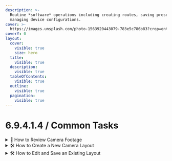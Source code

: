 ```yaml
---
description: >-
  Routine *software* operations including creating routes, saving presets, and
  managing device configurations.
cover: >-
  https://images.unsplash.com/photo-1563920443079-783e5c786b83?crop=entropy&cs=srgb&fm=jpg&ixid=M3wxOTcwMjR8MHwxfHNlYXJjaHw0fHxjY3R2fGVufDB8fHx8MTc0Njc2NTE2MHww&ixlib=rb-4.1.0&q=85
coverY: 0
layout:
  cover:
    visible: true
    size: hero
  title:
    visible: true
  description:
    visible: true
  tableOfContents:
    visible: true
  outline:
    visible: true
  pagination:
    visible: true
---
```


# 6.9.4.1.4 / Common Tasks

<details>

<summary>🎥 How to Review Camera Footage</summary>

***

#### ✅ Step 1: Choose the Camera

* Double-click on the camera feed you want to review.
* This will make it go full screen.

***

#### ✅ Step 2: Show the Timeline

* Move your mouse to the bottom of the screen.
* You’ll see a small arrow appear — hover your mouse over it.
* Click the little pin icon to keep the Timeline (the bar with green and colored sections) always visible.

***

#### ✅ Step 3: Zoom In on the Timeline

* Find the green bar at the bottom — this shows recorded footage.
* Hover your mouse over the part of the timeline you want to check.
* Scroll up with your mouse to zoom in (for a closer look at minutes or seconds).
* Scroll down to zoom out.\


📝 Tip: The zoom will focus around where your mouse is on the timeline, so place it near the time you want to look at.

***

#### ✅ Step 4: Jump to the Time You Want

* Left-click on the green timeline bar where you want the video to start.
* The footage will instantly jump to that time.

***

#### ✅ Step 5: Play the Footage

* Use the buttons in the bottom-left corner to:

- ⏪ Rewind
- ⏸ Pause
- ▶️ Play / Fast Forward

***

#### ✅ Step 6: Return to Live View

* When you're finished reviewing:

- Click the “Live” button in the bottom-right corner to return to the live camera feed.

***

#### ✅ Step 7: Exit Full Screen

* To go back to the regular view:
* Just double-click anywhere on the camera feed again.

</details>

<details>

<summary>🛠️ How to Create a New Camera Layout </summary>

***

#### ✅ Step 1: Log In With the Right Account

* Make sure you are logged into tech@akm.live (this account has layout permissions).
* If you're not sure how to log in, refer to the login guide or ask a supervisor.

***

#### ✅ Step 2: Start a New Layout

* At the top of the screen, click the ➕ plus (+) button.
* This will open a blank layout tab called “New Layout 1”.

***

#### ✅ Step 3: Open the Side Menu

* On the left-hand side, you’ll see a small arrow.
* Click it to pin the side menu open so it stays visible.

***

#### ✅ Step 4: Open the Server List

* In the side menu, you’ll see three sections:

- Servers
- Layouts
- Web Pages

* Click the arrow next to Servers to expand it.

***

#### ✅ Step 5: Find the Cameras

* You’ll see two servers listed:

- Server Bluey NX Witness
- Server Bluey NX Witness 2

* Click the arrow next to each server to see the list of available camera feeds.

***

#### ✅ Step 6: Build Your Layout

* Click and drag the cameras you want from the list into your blank layout.
* Arrange the feeds however you like by dragging and resizing them.

***

#### ✅ Step 7: Save Your Layout

* Move your mouse to the top of the screen and right-click the tab that says “New Layout 1”.
* Select “Save Layout As…” from the menu.
* A pop-up will appear — type in a name for your layout (e.g., “Front Carpark + Loading Dock”).
* Click Save.

***

#### ✅ Step 8: Access Your Layout Later

* Back in the side menu, click the arrow next to Layouts.
* You’ll now see your new layout saved and ready to use.

</details>

<details>

<summary>🛠️ How to Edit and Save an Existing Layout</summary>

***

#### ✅ Step 1: Log In With the Correct Account

* Make sure you're logged into the tech@akm.live account.\
  This account has the permissions needed to edit and save layouts.
* If you're unsure how to log in, check the login guide or ask a supervisor.

***

#### ✅ Step 2: Open the Layout You Want to Edit

* On the left-hand side, open the Layouts section in the side menu.
* Click the arrow next to Layouts to see the saved layouts.
* Double-click on the layout you want to edit — it will open in a new tab.

***

#### ✅ Step 3: Add or Remove Camera Feeds

* To add new cameras:

- Expand the Servers section in the side menu.
- Find the cameras you want and drag them into the layout.

* To remove cameras:

- Hover your mouse over the camera feed you want to remove.
- Click the small “X” icon in the top corner of that feed.

***

#### ✅ Step 4: Rearrange the Layout (Optional)

* You can move and resize camera feeds by clicking and dragging the edges or corners.
* Organise the layout in a way that makes it easier for you or others to monitor.

***

#### ✅ Step 5: Save the Layout

* When you're done, go to the top of the screen.
* Right-click the layout tab (e.g., “Carpark View”).
* Choose “Save Layout” if you're updating the existing layout.\
  OR\
  Choose “Save Layout As…” if you want to create a new version (e.g., to avoid overwriting a shared layout).

***

#### ✅ Step 6: Check That It’s Saved

* Open the Layouts section in the side menu again.
* Make sure your updated or newly saved layout appears in the list.

***

#### ⚠️ Important Tips

* If multiple users share the same layout, it’s safer to use “Save Layout As…” to avoid affecting others.
* Be clear when naming layouts (e.g., “Warehouse – Night View” or “Front Entry – Custom”).

</details>
